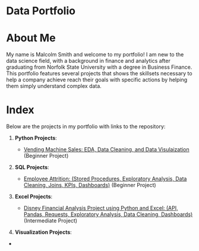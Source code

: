 # Data Portfolio

# About Me
My name is Malcolm Smith and welcome to my portfolio! I am new to the data science field, with a background in finance and analytics after graduating from Norfolk State University with a degree in Business Finance. This portfolio features several projects that shows the skillsets necessary to help a company achieve reach their goals with specific actions by helping them simply understand complex data.  

# Index
Below are the projects in my portfolio with links to the repository:
1. __Python Projects__:
   * [Vending Machine Sales: EDA, Data Cleaning, and Data Visulaization](https://github.com/MalcolmQSmith/VendingMachineSales) (Beginner Project)

2. __SQL Projects__:
   * [Employee Attrition: (Stored Procedures, Exploratory Analysis, Data Cleaning, Joins, KPIs, Dashboards)](https://github.com/MalcolmQSmith/EmployeeAttrition) (Beginner Project)

3. __Excel Projects__:
   * [Disney Financial Analysis Project using Python and Excel: (API, Pandas, Requests, Exploratory Analysis, Data Cleaning, Dashboards)](https://github.com/MalcolmQSmith/DisneyFinancialAnalysis) (Intermediate Project)

4. __Visualization Projects__:
  * 
